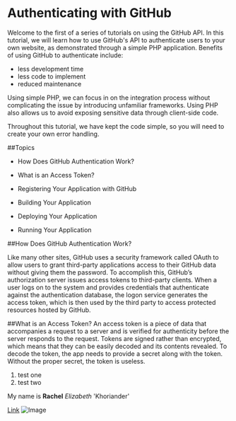 # Authenticating with GitHub

Welcome to the first of a series of tutorials on using the GitHub API. In this tutorial, we will learn how to use GitHub's API to authenticate users to your own website, as demonstrated through a simple PHP application. Benefits of using GitHub to authenticate include:

- less development time
-	less code to implement
- reduced maintenance

Using simple PHP, we can focus in on the integration process without complicating the issue by introducing unfamiliar frameworks. Using PHP also allows us to avoid exposing sensitive data through client-side code. 

Throughout this tutorial, we have kept the code simple, so you will need to create your own error handling.

##Topics

- How Does GitHub Authentication Work?
- What is an Access Token?

- Registering Your Application with GitHub
- Building Your Application
- Deploying Your Application
- Running Your Application

##How Does GitHub Authentication Work?

Like many other sites, GitHub uses a security framework called OAuth to allow users to grant third-party applications access to their GitHub data without giving them the password. To accomplish this, GitHub’s authorization server issues access tokens to third-party clients. When a user logs on to the system and provides credentials that authenticate against the authentication database, the logon service generates the access token, which is then used by the third party to access protected resources hosted by GitHub.

##What is an Access Token?
An access token is a piece of data that accompanies a request to a server and is verified for authenticity before the server responds to the request. Tokens are signed rather than encrypted, which means that they can be easily decoded and its contents revealed. To decode the token, the app needs to provide a secret along with the token. Without the proper secret, the token is useless.


1. test one
2. test two


My name is **Rachel** _Elizabeth_ 'Khoriander'

[Link](http://www.sems-tech.com)
![Image](https://i.pinimg.com/736x/87/a9/28/87a9284797daf471596daeabd6669a31--tintin-et-milou-bd-tintin.jpg)
